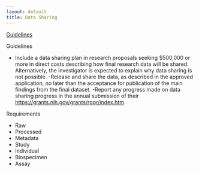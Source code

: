 ```yaml
---
layout: default
title: Data Sharing
---
```


[Guidelines](https://sharing.nih.gov/data-management-and-sharing-policy)

Guidelines

- Include a data sharing plan in research proposals seeking $500,000 or more in direct costs describing how final research data will be shared. Alternatively, the investigator is expected to explain why data sharing is not possible.
-Release and share the data, as described in the approved application, no later than the acceptance for publication of the main findings from the final dataset.
-Report any progress made on data sharing progress in the annual submission of their https://grants.nih.gov/grants/rppr/index.htm. 

Requirements

- Raw
- Processed
- Metadata
- Study
- Individual
- Biospecimen
- Assay
